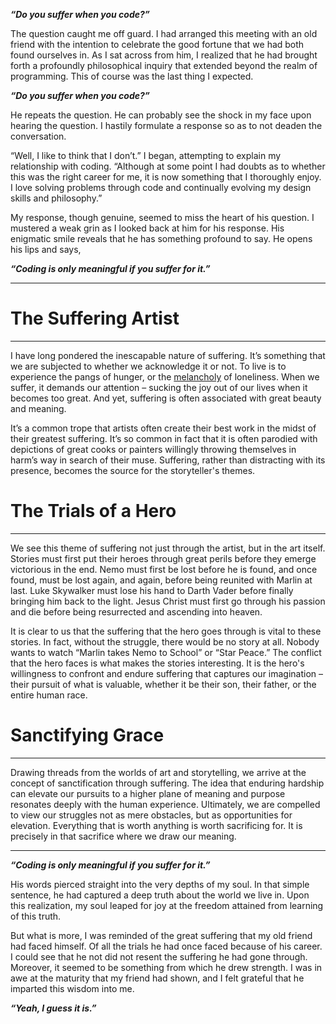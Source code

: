 ***“Do you suffer when you code?”***

The question caught me off guard. I had arranged this meeting with an old friend with the intention to celebrate the good fortune that we had both found ourselves in. As I sat across from him, I realized that he had brought forth a profoundly philosophical inquiry that extended beyond the realm of programming. This of course was the last thing I expected.

***“Do you suffer when you code?”***

He repeats the question. He can probably see the shock in my face upon hearing the question. I hastily formulate a response so as to not deaden the conversation.

“Well, I like to think that I don’t.” I began, attempting to explain my relationship with coding. “Although at some point I had doubts as to whether this was the right career for me, it is now something that I thoroughly enjoy. I love solving problems through code and continually evolving my design skills and philosophy.”

My response, though genuine, seemed to miss the heart of his question. I mustered a weak grin as I looked back at him for his response. His enigmatic smile reveals that he has something profound to say. He opens his lips and says,

***“Coding is only meaningful if you suffer for it.”***

-------------------

# The Suffering Artist
-------------------

I have long pondered the inescapable nature of suffering. It’s something that we are subjected to whether we acknowledge it or not. To live is to experience the pangs of hunger, or the [melancholy](https://vhcblade.com/#/blog/life/interrupted_metamorphosis) of loneliness. When we suffer, it demands our attention – sucking the joy out of our lives when it becomes too great. And yet, suffering is often associated with great beauty and meaning.

It’s a common trope that artists often create their best work in the midst of their greatest suffering. It’s so common in fact that it is often parodied with depictions of great cooks or painters willingly throwing themselves in harm’s way in search of their muse. Suffering, rather than distracting with its presence, becomes the source for the storyteller's themes. 

# The Trials of a Hero
-------------------

We see this theme of suffering not just through the artist, but in the art itself. Stories must first put their heroes through great perils before they emerge victorious in the end. Nemo must first be lost before he is found, and once found, must be lost again, and again, before being reunited with Marlin at last. Luke Skywalker must lose his hand to Darth Vader before finally bringing him back to the light. Jesus Christ must first go through his passion and die before being resurrected and ascending into heaven.

It is clear to us that the suffering that the hero goes through is vital to these stories. In fact, without the struggle, there would be no story at all. Nobody wants to watch “Marlin takes Nemo to School” or “Star Peace.” The conflict that the hero faces is what makes the stories interesting. It is the hero's willingness to confront and endure suffering that captures our imagination – their pursuit of what is valuable, whether it be their son, their father, or the entire human race.

# Sanctifying Grace
-------------------

Drawing threads from the worlds of art and storytelling, we arrive at the concept of sanctification through suffering. The idea that enduring hardship can elevate our pursuits to a higher plane of meaning and purpose resonates deeply with the human experience. Ultimately, we are compelled to view our struggles not as mere obstacles, but as opportunities for elevation. Everything that is worth anything is worth sacrificing for. It is precisely in that sacrifice where we draw our meaning.

-------------------

***“Coding is only meaningful if you suffer for it.”***

His words pierced straight into the very depths of my soul. In that simple sentence, he had captured a deep truth about the world we live in. Upon this realization, my soul leaped for joy at the freedom attained from learning of this truth.

But what is more, I was reminded of the great suffering that my old friend had faced himself. Of all the trials he had once faced because of his career. I could see that he not did not resent the suffering he had gone through. Moreover, it seemed to be something from which he drew strength. I was in awe at the maturity that my friend had shown, and I felt grateful that he imparted this wisdom into me.

***“Yeah, I guess it is.”***
